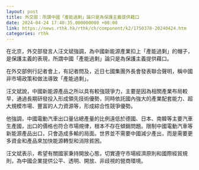 ```yaml
---
layout: post
title: 外交部：所謂中國「產能過剩」論只是為保護主義提供藉口
date: 2024-04-24 17:40:35.000000000 +08:00
link: https://news.rthk.hk/rthk/ch/component/k2/1750370-20240424.htm
categories: rthk
---
```


在北京，外交部發言人汪文斌強調，為中國新能源產業扣上「產能過剩」的帽子，是保護主義的表現，所謂中國「產能過剩」論只是為保護主義提供藉口。

在外交部例行記者會上，有記者問及，近日七國集團外長會發表聯合聲明，稱中國非市場政策和做法導致「產能過剩」。

汪文斌說，中國新能源產品之所以具有較強競爭力，主要是因為相關產業布局較早，通過長期研發投入形成領先技術優勢，同時依託國內強大的產業配套能力、超大規模市場、豐富的人力資源等，形成綜合性競爭優勢。

他強調，中國電動汽車出口量佔總產量的比例遠低於德國、日本、南韓等主要汽車生產國，出口的價格也符合市場規律，根本不存在傾銷問題。限制中國電動汽車等新能源產品出口，只會造成多輸的局面。世界並不需要中國減少產出，而是需要更多資金和產品來加快能源轉型和消除貧困。

汪文斌表示，希望有關國家秉持開放心態，切實遵守市場經濟原則和國際經貿規則，為中國企業提供公平、透明、開放、非歧視的營商環境。
